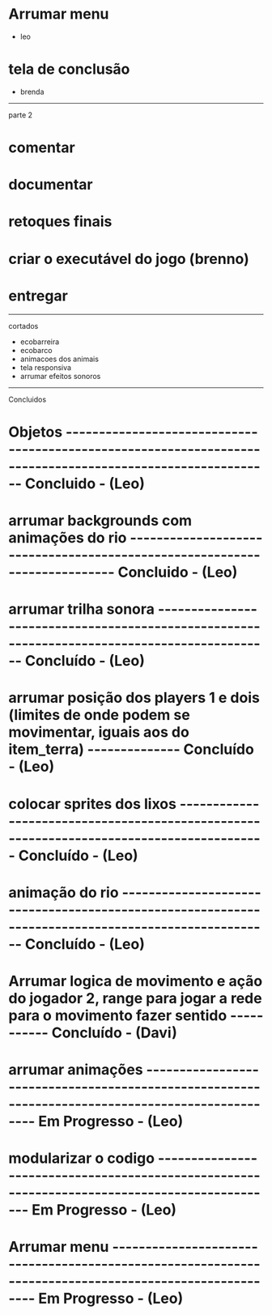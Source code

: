 # Arrumar menu
- leo

# tela de conclusão
- brenda


------------------------------------------------------------------------
parte 2


# comentar

# documentar

# retoques finais

# criar o executável do jogo (brenno)

# entregar


------------------------------------------------------------------------
cortados

- ecobarreira
- ecobarco
- animacoes dos animais
- tela responsiva
- arrumar efeitos sonoros









------------------------------------------------------------------------
Concluidos


# Objetos ----------------------------------------------------------------------------------------------------------- Concluido    -    (Leo)
# arrumar backgrounds com animações do rio -------------------------------------------------------------------------- Concluido    -    (Leo)
# arrumar trilha sonora --------------------------------------------------------------------------------------------- Concluído    -    (Leo)
# arrumar posição dos players 1 e dois (limites de onde podem se movimentar, iguais aos do item_terra) -------------- Concluído    -    (Leo)
# colocar sprites dos lixos ----------------------------------------------------------------------------------------- Concluído    -    (Leo)
# animação do rio --------------------------------------------------------------------------------------------------- Concluído    -    (Leo)
# Arrumar logica de movimento e ação do jogador 2, range para jogar a rede para o movimento fazer sentido ----------- Concluído    -    (Davi)

# arrumar animações ------------------------------------------------------------------------------------------------- Em Progresso -    (Leo)
# modularizar o codigo ---------------------------------------------------------------------------------------------- Em Progresso -    (Leo)
# Arrumar menu ------------------------------------------------------------------------------------------------------ Em Progresso -    (Leo)